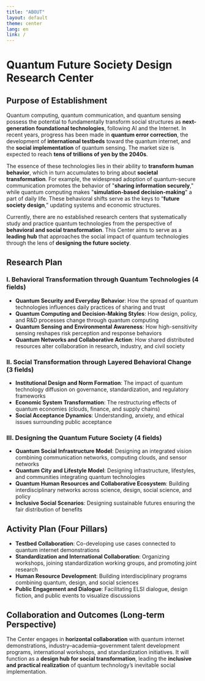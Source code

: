 ```yaml
---
title: "ABOUT"
layout: default
theme: center
lang: en
link: /
---
```



# Quantum Future Society Design Research Center

## Purpose of Establishment

Quantum computing, quantum communication, and quantum sensing possess the potential to fundamentally transform social structures as **next-generation foundational technologies**, following AI and the Internet. In recent years, progress has been made in **quantum error correction**, the development of **international testbeds** toward the quantum internet, and the **social implementation** of quantum sensing. The market size is expected to reach **tens of trillions of yen by the 2040s**.

The essence of these technologies lies in their ability to **transform human behavior**, which in turn accumulates to bring about **societal transformation**. For example, the widespread adoption of quantum-secure communication promotes the behavior of "**sharing information securely**," while quantum computing makes "**simulation-based decision-making**" a part of daily life. These behavioral shifts serve as the keys to “**future society design**,” updating systems and economic structures.

Currently, there are no established research centers that systematically study and practice quantum technologies from the perspective of **behavioral and social transformation**. This Center aims to serve as a **leading hub** that approaches the social impact of quantum technologies through the lens of **designing the future society**.

## Research Plan

### I. **Behavioral Transformation through Quantum Technologies** (4 fields)
- **Quantum Security and Everyday Behavior**: How the spread of quantum technologies influences daily practices of sharing and trust  
- **Quantum Computing and Decision-Making Styles**: How design, policy, and R&D processes change through quantum computing  
- **Quantum Sensing and Environmental Awareness**: How high-sensitivity sensing reshapes risk perception and response behaviors  
- **Quantum Networks and Collaborative Action**: How shared distributed resources alter collaboration in research, industry, and civil society  

### II. **Social Transformation through Layered Behavioral Change** (3 fields)
- **Institutional Design and Norm Formation**: The impact of quantum technology diffusion on governance, standardization, and regulatory frameworks  
- **Economic System Transformation**: The restructuring effects of quantum economies (clouds, finance, and supply chains)  
- **Social Acceptance Dynamics**: Understanding, anxiety, and ethical issues surrounding public acceptance  

### III. **Designing the Quantum Future Society** (4 fields)
- **Quantum Social Infrastructure Model**: Designing an integrated vision combining communication networks, computing clouds, and sensor networks  
- **Quantum City and Lifestyle Model**: Designing infrastructure, lifestyles, and communities integrating quantum technologies  
- **Quantum Human Resources and Collaborative Ecosystem**: Building interdisciplinary networks across science, design, social science, and policy  
- **Inclusive Social Scenarios**: Designing sustainable futures ensuring the fair distribution of benefits  

## Activity Plan (Four Pillars)

- **Testbed Collaboration**: Co-developing use cases connected to quantum internet demonstrations  
- **Standardization and International Collaboration**: Organizing workshops, joining standardization working groups, and promoting joint research  
- **Human Resource Development**: Building interdisciplinary programs combining quantum, design, and social sciences  
- **Public Engagement and Dialogue**: Facilitating ELSI dialogue, design fiction, and public events to visualize discussions  

## Collaboration and Outcomes (Long-term Perspective)

The Center engages in **horizontal collaboration** with quantum internet demonstrations, industry–academia–government talent development programs, international workshops, and standardization initiatives. It will function as a **design hub for social transformation**, leading the **inclusive and practical realization** of quantum technology’s inevitable social implementation.
